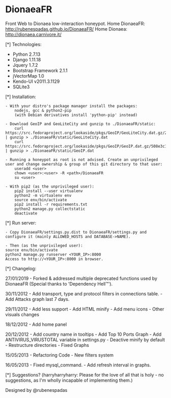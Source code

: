 DionaeaFR
=========

Front Web to Dionaea low-interaction honeypot.
Home DionaeaFR: http://rubenespadas.github.io/DionaeaFR/
Home Dionaea:   http://dionaea.carnivore.it/

[*] Technologies:

  - Python 2.7.13
  - Django 1.11.18
  - Jquery 1.7.2
  - Bootstrap Framework 2.1.1
  - jVectorMap 1.0
  - Kendo-UI v2011.3.1129
  - SQLite3

[*] Installation:

	- With your distro's package manager install the packages:
		nodejs, gcc & python2-pip
		(with Debian derivatives install 'python-pip' instead)

	- Download GeoIP and GeoLiteCity and gunzip to ./DionaeaFR/static:
		curl https://src.fedoraproject.org/lookaside/pkgs/GeoIP/GeoLiteCity.dat.gz/2ec4a73cd879adddf916df479f3581c7/GeoLiteCity.dat.gz | gunzip > ./DionaeaFR/static/GeoLiteCity.dat
		curl https://src.fedoraproject.org/lookaside/pkgs/GeoIP/GeoIP.dat.gz/508e3c10da15f2722774cf4014863976/GeoIP.dat.gz | gunzip > ./DionaeaFR/static/GeoIP.dat

	- Running a honeypot as root is not advised. Create an unprivileged user and change ownership & group of this git directory to that user:
		useradd <user>
		chown <user>:<user> -R <path>/DionaeaFR
		su <user>

	- With pip2 (as the unprivileged user):
		pip2 install --user virtualenv
		python2 -m virtualenv env
		source env/bin/activate
		pip2 install -r requirements.txt
		python2 manage.py collectstatic
		deactivate

[*] Run server:

	- Copy DionaeaFR/settings.py.dist to DionaeaFR/settings.py and configure it (mainly ALLOWED_HOSTS and DATABASE->NAME).

	- Then (as the unprivileged user):
	source env/bin/activate
	python2 manage.py runserver <YOUR_IP>:8000
	Access to http://<YOUR_IP>:8000 in browser.

[*] Changelog:

  27/01/2019
	- Forked & addressed multiple deprecated functions used by DionaeaFR (Special thanks to 'Dependency Hell™').  

  30/11/2012
	- Add transport, type and protocol filters in connections table.
	- Add Attacks graph last 7 days.
  
  29/11/2012
	- Add less support
	- Add HTML minify
	- Add menu icons
	- Other visuals changes
	
  18/12/2012
	- Add home panel

  20/12/2012
	- Add country name in tooltips
	- Add Top 10 Ports Graph
	- Add ANTIVIRUS_VIRUSTOTAL variable in settings.py
	- Deactive minify by default
	- Restructure directories
	- Fixed Graphs
  
  15/05/2013
	- Refactoring Code
	- New filters system

  16/05/2013
	- Fixed mysql_command.
	- Add refresh interval in graphs.

[*] Suggestions? 
    (harryharryharry: Please for the love of all that is holy - no suggestions, as I'm wholly incapable of implementing them.)

Designed by @rubenespadas
